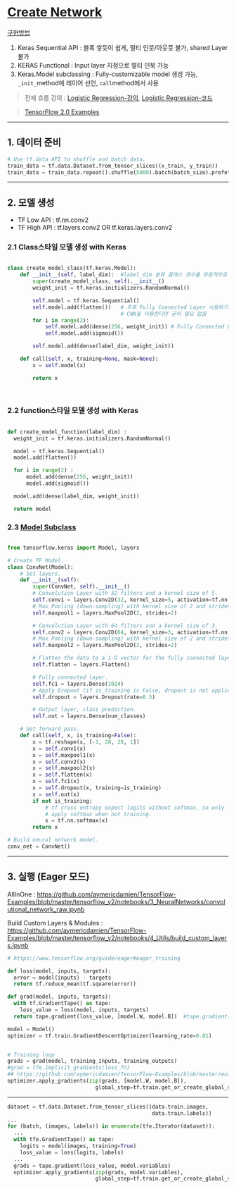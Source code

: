 # [Create Network ](https://nbviewer.jupyter.org/github/deeplearningzerotoall/TensorFlow/blob/master/lab-10-1-1-mnist_nn_softmax.ipynb)


[구현방법](https://www.youtube.com/watch?v=OR_NwgouflE&list=PLQ28Nx3M4Jrguyuwg4xe9d9t2XE639e5C&index=36)
1. Keras Sequential API : 블록 쌓듯이 쉽게, 멀티 인붓/아웃풋 불가, shared Layer 불가 
2. KERAS Functional : Input layer 지정으로 멀티 인북 가능 
3. Keras.Model subclassing : Fully-customizable model 생성 가능, `_init_`method에 레이어 선언, `call`method에서 사용 

> 전체 흐름 강의 : [Logistic Regression-강의](https://www.youtube.com/watch?v=enyQpA-xAYc&list=PLQ28Nx3M4Jrguyuwg4xe9d9t2XE639e5C&index=11), [Logistic Regression-코드](https://github.com/deeplearningzerotoall/TensorFlow/blob/master/lab-05-1-logistic_regression-eager.ipynb)

> [TensorFlow 2.0 Examples](https://github.com/aymericdamien/TensorFlow-Examples/tree/master/tensorflow_v2)

---

## 1. 데이터 준비 

```python 
# Use tf.data API to shuffle and batch data.
train_data = tf.data.Dataset.from_tensor_slices((x_train, y_train))
train_data = train_data.repeat().shuffle(5000).batch(batch_size).prefetch(1)
```

---


## 2. 모델 생성 


- TF Low API : tf.nn.conv2
- TF High API : tf.layers.conv2 OR tf.keras.layers.conv2

### 2.1 Class스타일 모델 생성 with Keras

```python 

class create_model_class(tf.keras.Model):
    def __init__(self, label_dim):  #label_dim 분류 클래스 갯수를 유동적으로 받기 위하여 
        super(create_model_class, self).__init__()
        weight_init = tf.keras.initializers.RandomNormal()

        self.model = tf.keras.Sequential()  
        self.model.add(flatten())   # 추후 Fully Connected Layer 사용하기 위하여 펴쳐줌 [N, 28, 28, 1] -> [N, 784]
                                    # CNN을 이용한다면 굳이 필요 없음 
        for i in range(2):
            self.model.add(dense(256, weight_init)) # Fully Connected Layer
            self.model.add(sigmoid())

        self.model.add(dense(label_dim, weight_init))

    def call(self, x, training=None, mask=None):
        x = self.model(x)

        return x
        
        
  ```

### 2.2 function스타일 모델 생성 with Keras   
      
  ```python 
  
  def create_model_function(label_dim) :
    weight_init = tf.keras.initializers.RandomNormal()

    model = tf.keras.Sequential()
    model.add(flatten())

    for i in range(2) :
        model.add(dense(256, weight_init))
        model.add(sigmoid())

    model.add(dense(label_dim, weight_init))

    return model
  
```
  
  
### 2.3 [Model Subclass](https://github.com/aymericdamien/TensorFlow-Examples/blob/master/tensorflow_v2/notebooks/3_NeuralNetworks/convolutional_network.ipynb)

```python 

from tensorflow.keras import Model, layers

# Create TF Model.
class ConvNet(Model):
    # Set layers.
    def __init__(self):
        super(ConvNet, self).__init__()
        # Convolution Layer with 32 filters and a kernel size of 5.
        self.conv1 = layers.Conv2D(32, kernel_size=5, activation=tf.nn.relu)
        # Max Pooling (down-sampling) with kernel size of 2 and strides of 2. 
        self.maxpool1 = layers.MaxPool2D(2, strides=2)

        # Convolution Layer with 64 filters and a kernel size of 3.
        self.conv2 = layers.Conv2D(64, kernel_size=3, activation=tf.nn.relu)
        # Max Pooling (down-sampling) with kernel size of 2 and strides of 2. 
        self.maxpool2 = layers.MaxPool2D(2, strides=2)

        # Flatten the data to a 1-D vector for the fully connected layer.
        self.flatten = layers.Flatten()

        # Fully connected layer.
        self.fc1 = layers.Dense(1024)
        # Apply Dropout (if is_training is False, dropout is not applied).
        self.dropout = layers.Dropout(rate=0.5)

        # Output layer, class prediction.
        self.out = layers.Dense(num_classes)

    # Set forward pass.
    def call(self, x, is_training=False):
        x = tf.reshape(x, [-1, 28, 28, 1])
        x = self.conv1(x)
        x = self.maxpool1(x)
        x = self.conv2(x)
        x = self.maxpool2(x)
        x = self.flatten(x)
        x = self.fc1(x)
        x = self.dropout(x, training=is_training)
        x = self.out(x)
        if not is_training:
            # tf cross entropy expect logits without softmax, so only
            # apply softmax when not training.
            x = tf.nn.softmax(x)
        return x

# Build neural network model.
conv_net = ConvNet()
```
---

## 3. 실행 (Eager 모드)

AllInOne : https://github.com/aymericdamien/TensorFlow-Examples/blob/master/tensorflow_v2/notebooks/3_NeuralNetworks/convolutional_network_raw.ipynb

Build Custom Layers & Modules : https://github.com/aymericdamien/TensorFlow-Examples/blob/master/tensorflow_v2/notebooks/4_Utils/build_custom_layers.ipynb

```python 
# https://www.tensorflow.org/guide/eager#eager_training

def loss(model, inputs, targets):
  error = model(inputs) - targets
  return tf.reduce_mean(tf.square(error))

def grad(model, inputs, targets):
  with tf.GradientTape() as tape:
    loss_value = loss(model, inputs, targets)
  return tape.gradient(loss_value, [model.W, model.B])  #tape.gradient(y, x) 명령으로 변수형 텐서 x에 대한 y의 미분값 계산

model = Model()
optimizer = tf.train.GradientDescentOptimizer(learning_rate=0.01)


# Training loop
grads = grad(model, training_inputs, training_outputs)
#grad = tfe.implicit_gradients(loss_fn) 
## https://github.com/aymericdamien/TensorFlow-Examples/blob/master/examples/3_NeuralNetworks/neural_network_eager_api.py
optimizer.apply_gradients(zip(grads, [model.W, model.B]),
                            global_step=tf.train.get_or_create_global_step())

```


---


  
```python 
dataset = tf.data.Dataset.from_tensor_slices((data.train.images,
                                              data.train.labels))
...
for (batch, (images, labels)) in enumerate(tfe.Iterator(dataset)):
  ...
  with tfe.GradientTape() as tape:
    logits = model(images, training=True)
    loss_value = loss(logits, labels)
  ...
  grads = tape.gradient(loss_value, model.variables)
  optimizer.apply_gradients(zip(grads, model.variables),
                            global_step=tf.train.get_or_create_global_step())
```






























